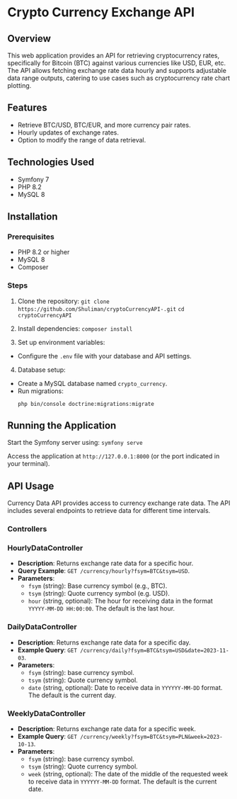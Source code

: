 # Crypto Currency Exchange API

## Overview
This web application provides an API for retrieving cryptocurrency rates, specifically for Bitcoin (BTC) against various currencies like USD, EUR, etc. The API allows fetching exchange rate data hourly and supports adjustable data range outputs, catering to use cases such as cryptocurrency rate chart plotting.

## Features
- Retrieve BTC/USD, BTC/EUR, and more currency pair rates.
- Hourly updates of exchange rates.
- Option to modify the range of data retrieval.

## Technologies Used
- Symfony 7
- PHP 8.2
- MySQL 8

## Installation

### Prerequisites
- PHP 8.2 or higher
- MySQL 8
- Composer

### Steps
1. Clone the repository:
   `git clone https://github.com/Shuliman/cryptoCurrencyAPI-.git`
   `cd cryptoCurrencyAPI`


2. Install dependencies:
   `composer install`

3. Set up environment variables:
- Configure the `.env` file with your database and API settings.

4. Database setup:
- Create a MySQL database named `crypto_currency`.
- Run migrations:
  ```
  php bin/console doctrine:migrations:migrate
  ```

## Running the Application
Start the Symfony server using:
`symfony serve`

Access the application at `http://127.0.0.1:8000` (or the port indicated in your terminal).

## API Usage

Currency Data API provides access to currency exchange rate data. The API includes several endpoints to retrieve data for different time intervals.

### Controllers

### HourlyDataController

- **Description**: Returns exchange rate data for a specific hour.
- **Query Example**: `GET /currency/hourly?fsym=BTC&tsym=USD`.
- **Parameters**:
    - `fsym` (string): Base currency symbol (e.g., BTC).
    - `tsym` (string): Quote currency symbol (e.g. USD).
    - `hour` (string, optional): The hour for receiving data in the format `YYYYY-MM-DD HH:00:00`. The default is the last hour.

### DailyDataController

- **Description**: Returns exchange rate data for a specific day.
- **Example Query**: `GET /currency/daily?fsym=BTC&tsym=USD&date=2023-11-03`.
- **Parameters**:
    - `fsym` (string): base currency symbol.
    - `tsym` (string): Quote currency symbol.
    - `date` (string, optional): Date to receive data in `YYYYYY-MM-DD` format. The default is the current day.

### WeeklyDataController

- **Description**: Returns exchange rate data for a specific week.
- **Example Query**: `GET /currency/weekly?fsym=BTC&tsym=PLN&week=2023-10-13`.
- **Parameters**:
    - `fsym` (string): base currency symbol.
    - `tsym` (string): Quote currency symbol.
    - `week` (string, optional): The date of the middle of the requested week to receive data in `YYYYYY-MM-DD` format. The default is the current date.

